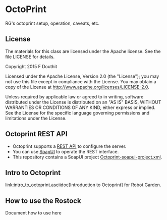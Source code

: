 # OctoPrint
RG's octoprint setup, operation, caveats, etc.

## License

The materials for this class are licensed under the Apache license. See the file LICENSE for details.

Copyright 2015 F Douthit

Licensed under the Apache License, Version 2.0 (the "License");
you may not use this file except in compliance with the License.
You may obtain a copy of the License at
http://www.apache.org/licenses/LICENSE-2.0.

Unless required by applicable law or agreed to in writing, software
distributed under the License is distributed on an "AS IS" BASIS,
WITHOUT WARRANTIES OR CONDITIONS OF ANY KIND, either express or implied.
See the License for the specific language governing permissions and
limitations under the License.


## Octoprint REST API
* Octoprint supports a [REST API](http://docs.octoprint.org/en/master/api/index.html) to configure the server. 
* You can use [SoapUI](http://www.soapui.org/) to operate the REST interface.
* This repository contains a SoapUI project [Octoprint-soapui-project.xml](https://github.com/RobotGarden/octoprint/blob/master/Octoprint-soapui-project.xml).

## Intro to Octoprint
link:intro_to_octoprint.asciidoc[Introduction to Octoprint] for Robot Garden.

## How to use the Rostock
Document how to use here
